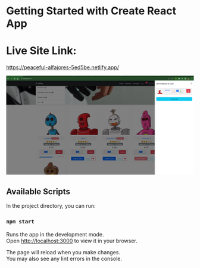 # Getting Started with Create React App
# Live Site Link:
https://peaceful-alfajores-5ed5be.netlify.app/

![dvally site](https://github.com/shahinooriatc/Dvally_E-Commerce/blob/payment/public/images/dvally%20site.PNG)
## Available Scripts

In the project directory, you can run:

### `npm start`

Runs the app in the development mode.\
Open [http://localhost:3000](http://localhost:3000) to view it in your browser.

The page will reload when you make changes.\
You may also see any lint errors in the console.
